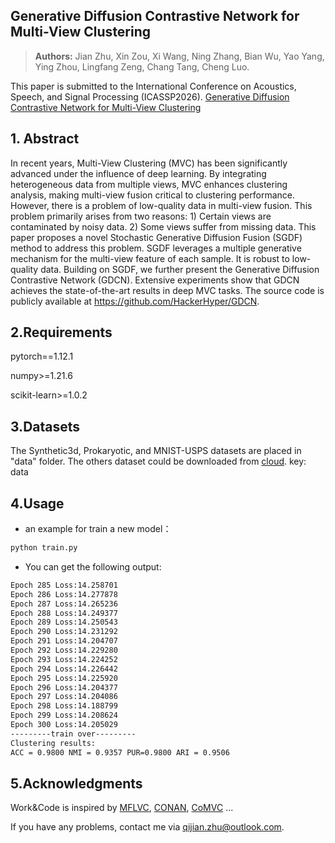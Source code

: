 ## Generative Diffusion Contrastive Network for Multi-View Clustering
> **Authors:**
Jian Zhu, Xin Zou, Xi Wang, Ning Zhang, Bian Wu, Yao Yang, Ying Zhou, Lingfang Zeng, Chang Tang, Cheng Luo. 

This paper is submitted to the International Conference on Acoustics, Speech, and Signal Processing (ICASSP2026).
 [Generative Diffusion Contrastive Network for Multi-View Clustering](https://arxiv.org/abs/2509.09527)
 
## 1. Abstract
In recent years, Multi-View Clustering (MVC) has been significantly advanced under the influence of deep learning. By integrating heterogeneous data from multiple views, MVC enhances clustering analysis, making multi-view fusion critical to clustering performance. However, there is a problem of low-quality data in multi-view fusion. This problem primarily arises from two reasons: 1) Certain views are contaminated by noisy data. 2) Some views suffer from missing data. This paper proposes a novel Stochastic Generative Diffusion Fusion (SGDF) method to address this problem. SGDF leverages a multiple generative mechanism for the multi-view feature of each sample. It is robust to low-quality data. Building on SGDF, we further present the Generative Diffusion Contrastive Network (GDCN). Extensive experiments show that GDCN achieves the state-of-the-art results in deep MVC tasks. The source code is publicly available at https://github.com/HackerHyper/GDCN.

## 2.Requirements

pytorch==1.12.1

numpy>=1.21.6

scikit-learn>=1.0.2

## 3.Datasets

The Synthetic3d, Prokaryotic, and MNIST-USPS datasets are placed in "data" folder. The others dataset could be downloaded from [cloud](https://pan.baidu.com/s/1XNWW8UqTcPMkw9NpiKqvOQ). key: data

## 4.Usage

- an example for train a new model：

```bash
python train.py
```

- You can get the following output:

```bash
Epoch 285 Loss:14.258701
Epoch 286 Loss:14.277878
Epoch 287 Loss:14.265236
Epoch 288 Loss:14.249377
Epoch 289 Loss:14.250543
Epoch 290 Loss:14.231292
Epoch 291 Loss:14.204707
Epoch 292 Loss:14.229280
Epoch 293 Loss:14.224252
Epoch 294 Loss:14.226442
Epoch 295 Loss:14.225920
Epoch 296 Loss:14.204377
Epoch 297 Loss:14.204086
Epoch 298 Loss:14.188799
Epoch 299 Loss:14.208624
Epoch 300 Loss:14.205029
---------train over---------
Clustering results:
ACC = 0.9800 NMI = 0.9357 PUR=0.9800 ARI = 0.9506
```

  



## 5.Acknowledgments

Work&Code is inspired by [MFLVC](https://github.com/SubmissionsIn/MFLVC), [CONAN](https://github.com/Guanzhou-Ke/conan), [CoMVC](https://github.com/DanielTrosten/mvc) ... 

If you have any problems, contact me via qijian.zhu@outlook.com.

